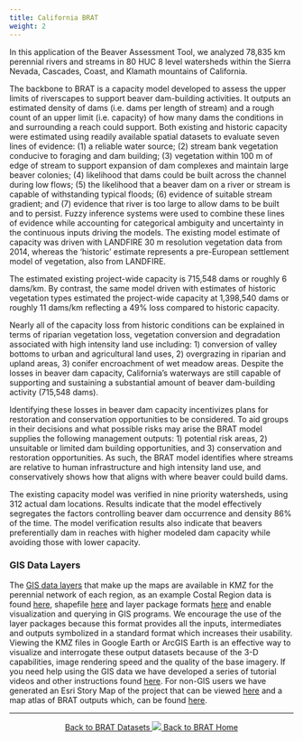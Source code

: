 ```yaml
---
title: California BRAT
weight: 2
---
```

In this application of the Beaver Assessment Tool, we analyzed 78,835 km perennial rivers and streams in 80 HUC 8 level watersheds within the Sierra Nevada, Cascades, Coast, and Klamath mountains of California. 

The backbone to BRAT is a capacity model developed to assess the upper limits of riverscapes to support beaver dam-building activities. It outputs an estimated density of dams (i.e. dams per length of stream) and a rough count of an upper limit (i.e. capacity) of how many dams the conditions in and surrounding a reach could support. Both existing and historic capacity were estimated using readily available spatial datasets to evaluate seven lines of evidence: (1) a reliable water source; (2) stream bank vegetation conducive to foraging and dam building; (3) vegetation within 100 m of edge of stream to support expansion of dam complexes and maintain large beaver colonies; (4) likelihood that dams could be built across the channel during low flows; (5) the likelihood that a beaver dam on a river or stream is capable of withstanding typical floods; (6) evidence of suitable stream gradient; and (7) evidence that river is too large to allow dams to be built and to persist. Fuzzy inference systems were used to combine these lines of evidence while accounting for categorical ambiguity and uncertainty in the continuous inputs driving the models. The existing model estimate of capacity was driven with LANDFIRE 30 m resolution vegetation data from 2014, whereas the ‘historic’ estimate represents a pre-European settlement model of vegetation, also from LANDFIRE. 

The estimated existing project-wide capacity is 715,548 dams or roughly 6 dams/km. By contrast, the same model driven with estimates of historic vegetation types estimated the project-wide capacity at 1,398,540 dams or roughly 11 dams/km reflecting a 49% loss compared to historic capacity.

Nearly all of the capacity loss from historic conditions can be explained in terms of riparian vegetation loss, vegetation conversion and degradation associated with high intensity land use including: 1) conversion of valley bottoms to urban and agricultural land uses, 2) overgrazing in riparian and upland areas, 3) conifer encroachment of wet meadow areas. Despite the losses in beaver dam capacity, California’s waterways are still capable of supporting and sustaining a substantial amount of beaver dam-building activity (715,548 dams).

Identifying these losses in beaver dam capacity incentivizes plans for restoration and conservation opportunities to be considered. To aid groups in their decisions and what possible risks may arise the BRAT model supplies the following management outputs: 1) potential risk areas, 2) unsuitable or limited dam building opportunities, and 3) conservation and restoration opportunities. As such, the BRAT model identifies where streams are relative to human infrastructure and high intensity land use, and conservatively shows how that aligns with where beaver could build dams.

The existing capacity model was verified in nine priority watersheds, using 312 actual dam locations. Results indicate that the model effectively segregates the factors controlling beaver dam occurrence and density 86% of the time. The model verification results also indicate that beavers preferentially dam in reaches with higher modeled dam capacity while avoiding those with lower capacity.

### GIS Data Layers 
The [GIS data layers](https://usu.box.com/s/nngn8j4l92wtleob47wzdaoxvb9vdq52) that make up the maps are available in KMZ for the perennial network of each region, as an example Costal Region data is found [here](https://usu.box.com/s/cz75p7joc6aoew9mqbn7kxdyanirxnao), shapefile [here](https://usu.box.com/s/51a8b8uqffdk34r73zn1zeaom3mauote) and layer package formats [here](https://usu.box.com/s/38ow9a2x7xj4j0oa8mjlpx1ir557epq9) and enable visualization and querying in GIS programs. We encourage the use of the layer packages because this format provides all the inputs, intermediates and outputs symbolized in a standard format which increases their usability. Viewing the KMZ files in Google Earth or ArcGIS Earth is an effective way to visualize and interrogate these output datasets because of the 3-D capabilities, image rendering speed and the quality of the base imagery. If you need help using the GIS data we have developed a series of tutorial videos and other instructions found [here](http://brat.riverscapes.xyz/Documentation/Documentation%20by%20Version/Outputs/WorkingWithBRATv3XOutputs.html). For non-GIS users we have generated an Esri Story Map of the project that can be viewed [here](https://usuonline.maps.arcgis.com/apps/Cascade/index.html?appid=e044e83ca27340b39e0e7e31a4ba5f4b) and a map atlas of BRAT outputs which, can be found [here](https://usu.box.com/s/n3jme3mhn1l2w0f897vlwts78fp3fjvf).

------
<div align="center">
	<a class="hollow button" href="{{ site.baseurl }}/BRATData/"><i class="fa fa-info-circle"></i> Back to BRAT Datasets </a>
	<a class="hollow button" href="{{ site.baseurl }}/"><img src="{{ site.baseurl }}/assets/images/favicons/favicon-16x16.png">  Back to BRAT Home </a>  
</div>
